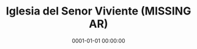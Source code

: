 ---
date: &id001 0001-01-01 00:00:00
end_date: null
location:
  address: Santa Ana
  city: MISSING
  state: AR
minister:
- end: 2010-01-01
  name: Stephen Larson
  start: 1990-01-01
  type: Evangelist
ministers:
- Stephen Larson
name: Iglesia del Senor Viviente
names: null
origination_date: *id001
raw_data: "AR\nSanta Ana\nIglesia del Senor Viviente\nEvangelist: Stephen Larson,\
  \ 1990\u20132010"
received_from: null
states:
- AR
status:
  active: false
  end_date: null
  reason: null
  received_from: null
  withdrawal_to: null
title: Iglesia del Senor Viviente (MISSING AR)
year_established:
- 1

---